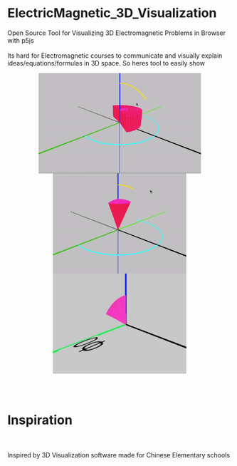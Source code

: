 # ElectricMagnetic_3D_Visualization
Open Source Tool for Visualizing 3D Electromagnetic Problems in Browser with p5js
</br>
</br>
Its hard for Electromagnetic courses to communicate and visually explain ideas/equations/formulas in 3D space. So heres tool to easily show 

 <p align="center" style="vertical-align: top; position: relative" >
   <img align="top" style="vertical-align:top;position: relative" src="https://github.com/aziddy/ElectricMagnetic_3DVisualization/blob/master/media/beta_cylinder.gif?raw=true" width="365"/>
   <img align="top" style="vertical-align:top;position: relative" src="https://github.com/aziddy/ElectricMagnetic_3DVisualization/blob/master/media/beta_spherical2.gif?raw=true" width="300"/>
  <img align="top" style="vertical-align:top;position: relative" src="https://github.com/aziddy/ElectricMagnetic_3DVisualization/blob/master/media/beta_spherical_gif.gif?raw=true" width="300"/>
</p>


<br>
<br>

# Inspiration
<br>

<br>
Inspired by 3D Visualization software made for Chinese Elementary schools
